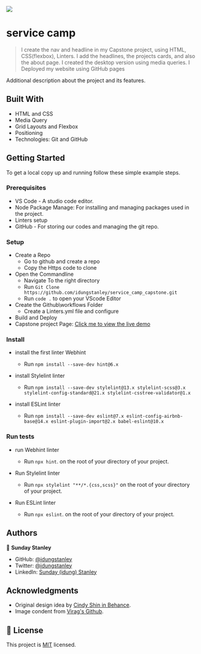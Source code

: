 ![](https://img.shields.io/badge/Microverse-blueviolet)

# service camp
> I create the nav and headline in my Capstone project, using HTML, CSS(flexbox), Linters.
> I add the headlines, the projects cards, and also the about page.
> I created the desktop version using media queries.
> I Deployed my website using GitHub pages

Additional description about the project and its features.

## Built With

- HTML and CSS
- Media Query
- Grid Layouts and Flexbox
- Positioning
- Technologies: Git and GitHub

## Getting Started
To get a local copy up and running follow these simple example steps.

### Prerequisites

- VS Code - A studio code editor.
- Node Package Manage: For installing and managing packages used in the project.
- Linters setup
- GitHub - For storing our codes and managing the git repo.

### Setup

- Create a Repo
  - Go to github and create a repo
  - Copy the Https code to clone
- Open the Commandline
  - Navigate To the right directory
  - Run `Git Clone https://github.com/idungstanley/service_camp_capstone.git`
  - Run `code .` to open your VScode Editor
- Create the Github\workflows Folder
  - Create a Linters.yml file and configure
- Build and Deploy
- Capstone project Page: [Click me to view the live demo](https://idungstanley.github.io/service_camp_capstone)

### Install

- install the first linter Webhint

  - Run `npm install --save-dev hint@6.x`

- install Stylelint linter

  - Run `npm install --save-dev stylelint@13.x stylelint-scss@3.x stylelint-config-standard@21.x stylelint-csstree-validator@1.x`

- install ESLint linter
  - Run `npm install --save-dev eslint@7.x eslint-config-airbnb-base@14.x eslint-plugin-import@2.x babel-eslint@10.x`

### Run tests

- run Webhint linter

  - Run `npx hint`. on the root of your directory of your project.

- Run Stylelint linter

  - Run `npx stylelint "**/*.{css,scss}"` on the root of your directory of your project.

- Run ESLint linter
  - Run `npx eslint`. on the root of your directory of your project.

## Authors

👤 **Sunday Stanley**

- GitHub: [@idungstanley](https://github.com/idungstanley)
- Twitter: [@idungstanley](https://twitter.com/IdungStanley)
- LinkedIn: [Sunday (idung) Stanley](https://linkedin.com/in/sundaystanley56)

## Acknowledgments

- Original design idea by <a href="https://www.behance.net/adagio07">Cindy Shin in Behance</a>.
- Image condent from <a href="https://www.behance.net/adagio07">Virag's Github</a>.

## 📝 License

This project is [MIT](./MIT.md) licensed.

